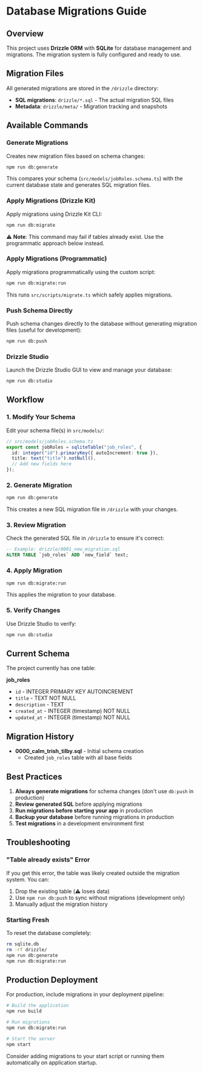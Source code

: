 # Database Migrations Guide

## Overview

This project uses **Drizzle ORM** with **SQLite** for database management and migrations. The migration system is fully configured and ready to use.

## Migration Files

All generated migrations are stored in the `/drizzle` directory:
- **SQL migrations**: `drizzle/*.sql` - The actual migration SQL files
- **Metadata**: `drizzle/meta/` - Migration tracking and snapshots

## Available Commands

### Generate Migrations
Creates new migration files based on schema changes:
```bash
npm run db:generate
```
This compares your schema (`src/models/jobRoles.schema.ts`) with the current database state and generates SQL migration files.

### Apply Migrations (Drizzle Kit)
Apply migrations using Drizzle Kit CLI:
```bash
npm run db:migrate
```
⚠️ **Note**: This command may fail if tables already exist. Use the programmatic approach below instead.

### Apply Migrations (Programmatic)
Apply migrations programmatically using the custom script:
```bash
npm run db:migrate:run
```
This runs `src/scripts/migrate.ts` which safely applies migrations.

### Push Schema Directly
Push schema changes directly to the database without generating migration files (useful for development):
```bash
npm run db:push
```

### Drizzle Studio
Launch the Drizzle Studio GUI to view and manage your database:
```bash
npm run db:studio
```

## Workflow

### 1. Modify Your Schema
Edit your schema file(s) in `src/models/`:
```typescript
// src/models/jobRoles.schema.ts
export const jobRoles = sqliteTable("job_roles", {
  id: integer("id").primaryKey({ autoIncrement: true }),
  title: text("title").notNull(),
  // Add new fields here
});
```

### 2. Generate Migration
```bash
npm run db:generate
```
This creates a new SQL migration file in `/drizzle` with your changes.

### 3. Review Migration
Check the generated SQL file in `/drizzle` to ensure it's correct:
```sql
-- Example: drizzle/0001_new_migration.sql
ALTER TABLE `job_roles` ADD `new_field` text;
```

### 4. Apply Migration
```bash
npm run db:migrate:run
```
This applies the migration to your database.

### 5. Verify Changes
Use Drizzle Studio to verify:
```bash
npm run db:studio
```

## Current Schema

The project currently has one table:

**job_roles**
- `id` - INTEGER PRIMARY KEY AUTOINCREMENT
- `title` - TEXT NOT NULL
- `description` - TEXT
- `created_at` - INTEGER (timestamp) NOT NULL
- `updated_at` - INTEGER (timestamp) NOT NULL

## Migration History

- **0000_calm_trish_tilby.sql** - Initial schema creation
  - Created `job_roles` table with all base fields

## Best Practices

1. **Always generate migrations** for schema changes (don't use `db:push` in production)
2. **Review generated SQL** before applying migrations
3. **Run migrations before starting your app** in production
4. **Backup your database** before running migrations in production
5. **Test migrations** in a development environment first

## Troubleshooting

### "Table already exists" Error
If you get this error, the table was likely created outside the migration system. You can:
1. Drop the existing table (⚠️ loses data)
2. Use `npm run db:push` to sync without migrations (development only)
3. Manually adjust the migration history

### Starting Fresh
To reset the database completely:
```bash
rm sqlite.db
rm -rf drizzle/
npm run db:generate
npm run db:migrate:run
```

## Production Deployment

For production, include migrations in your deployment pipeline:
```bash
# Build the application
npm run build

# Run migrations
npm run db:migrate:run

# Start the server
npm start
```

Consider adding migrations to your start script or running them automatically on application startup.
